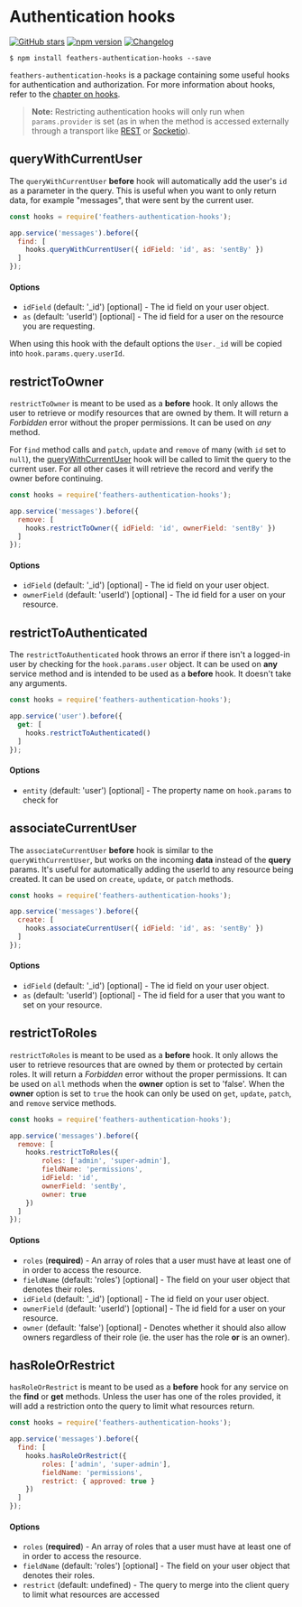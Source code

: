 # Authentication hooks

[![GitHub stars](https://img.shields.io/github/stars/feathersjs/feathers-authentication-hooks.png?style=social&label=Star)](https://github.com/feathersjs/feathers-authentication-hooks/)
[![npm version](https://img.shields.io/npm/v/feathers-authentication-hooks.png?style=flat-square)](https://www.npmjs.com/package/feathers-authentication-hooks)
[![Changelog](https://img.shields.io/badge/changelog-.md-blue.png?style=flat-square)](https://github.com/feathersjs/feathers-authentication-hooks/blob/master/CHANGELOG.md)

```
$ npm install feathers-authentication-hooks --save
```

`feathers-authentication-hooks` is a package containing some useful hooks for authentication and authorization. For more information about hooks, refer to the [chapter on hooks](../hooks.md). 

> **Note:** Restricting authentication hooks will only run when `params.provider` is set (as in when the method is accessed externally through a transport like [REST](../rest.md) or [Socketio](../socketio.md)).


## queryWithCurrentUser

The `queryWithCurrentUser` **before** hook will automatically add the user's `id` as a parameter in the query. This is useful when you want to only return data, for example "messages", that were sent by the current user.

```js
const hooks = require('feathers-authentication-hooks');

app.service('messages').before({
  find: [
    hooks.queryWithCurrentUser({ idField: 'id', as: 'sentBy' })
  ]
});
```

#### Options

- `idField` (default: '_id') [optional] - The id field on your user object.
- `as` (default: 'userId') [optional] - The id field for a user on the resource you are requesting.

When using this hook with the default options the `User._id` will be copied into `hook.params.query.userId`.


## restrictToOwner

`restrictToOwner` is meant to be used as a **before** hook. It only allows the user to retrieve or modify resources that are owned by them. It will return a _Forbidden_ error without the proper permissions. It can be used on *any* method.

For `find` method calls and `patch`, `update` and `remove` of many (with `id` set to `null`), the [queryWithCurrentUser](#queryWithCurrentUser) hook will be called to limit the query to the current user. For all other cases it will retrieve the record and verify the owner before continuing.

```js
const hooks = require('feathers-authentication-hooks');

app.service('messages').before({
  remove: [
    hooks.restrictToOwner({ idField: 'id', ownerField: 'sentBy' })
  ]
});
```

#### Options

- `idField` (default: '_id') [optional] - The id field on your user object.
- `ownerField` (default: 'userId') [optional] - The id field for a user on your resource.


## restrictToAuthenticated

The `restrictToAuthenticated` hook throws an error if there isn't a logged-in user by checking for the `hook.params.user` object. It can be used on **any** service method and is intended to be used as a **before** hook. It doesn't take any arguments.

```js
const hooks = require('feathers-authentication-hooks');

app.service('user').before({
  get: [
    hooks.restrictToAuthenticated()
  ]
});
```

#### Options

- `entity` (default: 'user') [optional] - The property name on `hook.params` to check for


## associateCurrentUser

The `associateCurrentUser` **before** hook is similar to the `queryWithCurrentUser`, but works on the incoming **data** instead of the **query** params. It's useful for automatically adding the userId to any resource being created. It can be used on `create`, `update`, or `patch` methods.

```js
const hooks = require('feathers-authentication-hooks');

app.service('messages').before({
  create: [
    hooks.associateCurrentUser({ idField: 'id', as: 'sentBy' })
  ]
});
```

#### Options

- `idField` (default: '_id') [optional] - The id field on your user object.
- `as` (default: 'userId') [optional] - The id field for a user that you want to set on your resource.


## restrictToRoles

`restrictToRoles` is meant to be used as a **before** hook. It only allows the user to retrieve resources that are owned by them or protected by certain roles. It will return a _Forbidden_ error without the proper permissions. It can be used on `all` methods when the **owner** option is set to 'false'.  When the **owner** option is set to `true` the hook can only be used on `get`, `update`, `patch`, and `remove` service methods.

```js
const hooks = require('feathers-authentication-hooks');

app.service('messages').before({
  remove: [
    hooks.restrictToRoles({
        roles: ['admin', 'super-admin'],
        fieldName: 'permissions',
        idField: 'id',
        ownerField: 'sentBy',
        owner: true
    })
  ]
});
```

#### Options

- `roles` (**required**) - An array of roles that a user must have at least one of in order to access the resource.
- `fieldName` (default: 'roles') [optional] - The field on your user object that denotes their roles.
- `idField` (default: '_id') [optional] - The id field on your user object.
- `ownerField` (default: 'userId') [optional] - The id field for a user on your resource.
- `owner` (default: 'false') [optional] - Denotes whether it should also allow owners regardless of their role (ie. the user has the role **or** is an owner).


## hasRoleOrRestrict

`hasRoleOrRestrict` is meant to be used as a **before** hook for any service on the **find** or **get** methods. Unless the user has one of the roles provided, it will add a restriction onto the query to limit what resources return.

```js
const hooks = require('feathers-authentication-hooks');

app.service('messages').before({
  find: [
    hooks.hasRoleOrRestrict({
        roles: ['admin', 'super-admin'],
        fieldName: 'permissions',
        restrict: { approved: true }
    })
  ]
});
```

#### Options

- `roles` (**required**) - An array of roles that a user must have at least one of in order to access the resource.
- `fieldName` (default: 'roles') [optional] - The field on your user object that denotes their roles.
- `restrict` (default: undefined) - The query to merge into the client query to limit what resources are accessed
